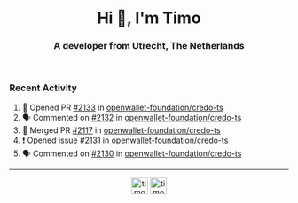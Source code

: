 <h1 align="center">Hi 👋, I'm Timo</h1>
<h3 align="center">A developer from Utrecht, The Netherlands</h3>
<br/>
<!-- https://github.com/rahuldkjain/github-profile-readme-generator --!>

<!--  <p align="left"><img src="https://github-readme-stats.vercel.app/api?username=timoglastra&show_icons=true&count_private=true&" alt="timoglastra" /></p> --!>

<!--
Github language stats
<p align="left"><img src="https://github-readme-stats.vercel.app/api/top-langs/?username=timoglastra&layout=compact" alt="timoglastra" /><p>
-->

<!-- Codestats language stats -->
<!-- <p align="left"><img src="https://codestats-readme.vercel.app/api/top-langs/?username=timoglastra&layout=compact&language_count=12" alt="timoglastra" /><p>    --!>
  
<h3>Recent Activity</h3>

<!--START_SECTION:activity-->
1. 💪 Opened PR [#2133](https://github.com/openwallet-foundation/credo-ts/pull/2133) in [openwallet-foundation/credo-ts](https://github.com/openwallet-foundation/credo-ts)
2. 🗣 Commented on [#2132](https://github.com/openwallet-foundation/credo-ts/issues/2132#issuecomment-2548385673) in [openwallet-foundation/credo-ts](https://github.com/openwallet-foundation/credo-ts)
3. 🎉 Merged PR [#2117](https://github.com/openwallet-foundation/credo-ts/pull/2117) in [openwallet-foundation/credo-ts](https://github.com/openwallet-foundation/credo-ts)
4. ❗ Opened issue [#2131](https://github.com/openwallet-foundation/credo-ts/issues/2131) in [openwallet-foundation/credo-ts](https://github.com/openwallet-foundation/credo-ts)
5. 🗣 Commented on [#2130](https://github.com/openwallet-foundation/credo-ts/issues/2130#issuecomment-2522491723) in [openwallet-foundation/credo-ts](https://github.com/openwallet-foundation/credo-ts)
<!--END_SECTION:activity-->

---

<p align="center">
<a href="https://twitter.com/timoglastra" target="blank"><img align="center" src="https://cdn.jsdelivr.net/npm/simple-icons@3.0.1/icons/twitter.svg" alt="timoglastra" height="30" width="30" /></a>
<a href="https://linkedin.com/in/timoglastra" target="blank"><img align="center" src="https://cdn.jsdelivr.net/npm/simple-icons@3.0.1/icons/linkedin.svg" alt="timoglastra" height="30" width="30" /></a>
</p>



